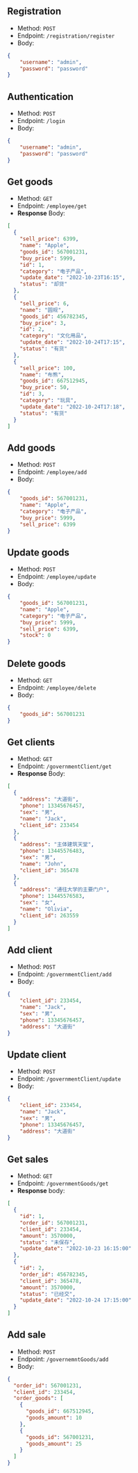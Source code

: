 ## Registration

- Method: `POST`
- Endpoint: `/registration/register`
- Body:
```json
{
	"username": "admin",
	"password": "password"
}
```

## Authentication

- Method: `POST`
- Endpoint: `/login`
- Body:
```json
{
	"username": "admin",
	"password": "password"
}
```

## Get goods
- Method: `GET`
- Endpoint: `/employee/get`
- **Response** Body:
```json
[
  {
    "sell_price": 6399,
    "name": "Apple",
    "goods_id": 567001231,
    "buy_price": 5999,
    "id": 1,
    "category": "电子产品",
    "update_date": "2022-10-23T16:15",
    "status": "却贷"
  },
  {
    "sell_price": 6,
    "name": "圆规",
    "goods_id": 456782345,
    "buy_price": 3,
    "id": 2,
    "category": "文化用品",
    "update_date": "2022-10-24T17:15",
    "status": "有货"
  },
  {
    "sell_price": 100,
    "name": "布熊",
    "goods_id": 667512945,
    "buy_price": 50,
    "id": 3,
    "category": "玩具",
    "update_date": "2022-10-24T17:18",
    "status": "有货"
  }
]
```

## Add goods
- Method: `POST`
- Endpoint: `/employee/add`
- Body:
```json
{
    "goods_id": 567001231,
    "name": "Apple",
    "category": "电子产品",
    "buy_price": 5999,
    "sell_price": 6399
}
```

## Update goods
- Method: `POST`
- Endpoint: `/employee/update`
- Body:
```json
{
    "goods_id": 567001231,
    "name": "Apple",
    "category": "电子产品",
    "buy_price": 5999,
    "sell_price": 6399,
    "stock": 0
}
```

## Delete goods
- Method: `GET`
- Endpoint: `/employee/delete`
- Body:
```json
{
    "goods_id": 567001231
}
```

## Get clients
- Method: `GET`
- Endpoint: `/governmentClient/get`
- **Response** Body:
```json
[
  {
    "address": "大道街",
    "phone": 13345676457,
    "sex": "男",
    "name": "Jack",
    "client_id": 233454
  },
  {
    "address": "主体建筑天堂",
    "phone": 13445576483,
    "sex": "男",
    "name": "John",
    "client_id": 365478
  },
  {
    "address": "通往大学的主要门户",
    "phone": 13445576583,
    "sex": "女",
    "name": "Olivia",
    "client_id": 263559
  }
]
```

## Add client
- Method: `POST`
- Endpoint: `/governmentClient/add`
- Body:
```json
{
    "client_id": 233454,
    "name": "Jack",
    "sex": "男",
    "phone": 13345676457,
    "address": "大道街"
}
```

## Update client
- Method: `POST`
- Endpoint: `/governmentClient/update`
- Body:
```json
{
    "client_id": 233454,
    "name": "Jack",
    "sex": "男",
    "phone": 13345676457,
    "address": "大道街"
}
```

## Get sales
- Method: `GET`
- Endpoint: `/governmentGoods/get`
- **Response** body:
```json
[
  {
    "id": 1,
    "order_id": 567001231,
    "client_id": 233454,
    "amount": 3570000,
    "status": "未保存",
    "update_date": "2022-10-23 16:15:00"
  },
  {
    "id": 2,
    "order_id": 456782345,
    "client_id": 365478,
    "amount": 3570000,
    "status": "已经交",
    "update_date": "2022-10-24 17:15:00"
  }
]
```

## Add sale
- Method: `POST`
- Endpoint: `/governemntGoods/add`
- Body:
```json
{
  "order_id": 567001231,
  "client_id": 233454,
  "order_goods": [
    {
      "goods_id": 667512945,
      "goods_amount": 10
    },
    {
      "goods_id": 567001231,
      "goods_amount": 25
    }
  ]
}
```